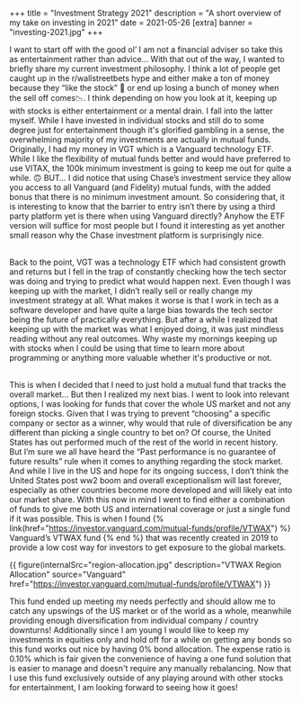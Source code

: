 +++
title = "Investment Strategy 2021"
description = "A short overview of my take on investing in 2021"
date = 2021-05-26
[extra]
banner = "investing-2021.jpg"
+++
 
I want to start off with the good ol’ I am not a financial adviser so take this as entertainment rather than advice… With that out of the way, I wanted to briefly share my current investment philosophy. I think a lot of people get caught up in the r/wallstreetbets hype and either make a ton of money because they “like the stock” 🚀 or end up losing a bunch of money when the sell off comes📉. I think depending on how you look at it, keeping up with stocks is either entertainment or a mental drain. I fall into the latter myself. While I have invested in individual stocks and still do to some degree just for entertainment though it's glorified gambling in a sense, the overwhelming majority of my investments are actually in mutual funds. Originally, I had my money in VGT which is a Vanguard technology ETF. While I like the flexibility of mutual funds better and would have preferred to use VITAX, the 100k minimum investment is going to keep me out for quite a while. 🙃 BUT… I did notice that using Chase’s investment service they allow you access to all Vanguard (and Fidelity) mutual funds, with the added bonus that there is no minimum investment amount. So considering that, it is interesting to know that the barrier to entry isn’t there by using a third party platform yet is there when using Vanguard directly? Anyhow the ETF version will suffice for most people but I found it interesting as yet another small reason why the Chase investment platform is surprisingly nice.<br><br>

Back to the point, VGT was a technology ETF which had consistent growth and returns but I fell in the trap of constantly checking how the tech sector was doing and trying to predict what would happen next. Even though I was keeping up with the market, I didn’t really sell or really change my investment strategy at all. What makes it worse is that I work in tech as a software developer and have quite a large bias towards the tech sector being the future of practically everything. But after a while I realized that keeping up with the market was what I enjoyed doing, it was just mindless reading without any real outcomes. Why waste my mornings keeping up with stocks when I could be using that time to learn more about programming or anything more valuable whether it's productive or not.<br><br>

This is when I decided that I need to just hold a mutual fund that tracks the overall market… But then I realized my next bias. I went to look into relevant options, I was looking for funds that cover the whole US market and not any foreign stocks. Given that I was trying to prevent “choosing” a specific company or sector as a winner, why would that rule of diversification be any different than picking a single country to bet on? Of course, the United States has out performed much of the rest of the world in recent history. But I’m sure we all have heard the “Past performance is no guarantee of future results” rule when it comes to anything regarding the stock market. And while I live in the US and hope for its ongoing success, I don’t think the United States post ww2 boom and overall exceptionalism will last forever, especially as other countries become more developed and will likely eat into our market share. With this now in mind I went to find either a combination of funds to give me both US and international coverage or just a single fund if it was possible. This is when I found {% link(href="https://investor.vanguard.com/mutual-funds/profile/VTWAX") %} Vanguard’s VTWAX fund {% end %}  that was recently created in 2019 to provide a low cost way for investors to get exposure to the global markets. 

{{ figure(internalSrc="region-allocation.jpg" description="VTWAX Region Allocation" source="Vanguard" href="https://investor.vanguard.com/mutual-funds/profile/VTWAX") }}

This fund ended up meeting my needs perfectly and should allow me to catch any upswings of the US market or of the world as a whole, meanwhile providing enough diversification from individual company / country downturns! Additionally since I am young I would like to keep my investments in equities only and hold off for a while on getting any bonds so this fund works out nice by having 0% bond allocation. The expense ratio is 0.10% which is fair given the convenience of having a one fund solution that is easier to manage and doesn't require any manually rebalancing. Now that I use this fund exclusively outside of any playing around with other stocks for entertainment, I am looking forward to seeing how it goes!


